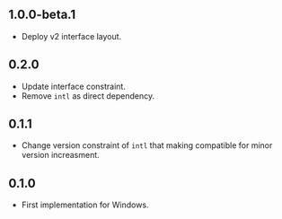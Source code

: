 ## 1.0.0-beta.1

* Deploy v2 interface layout.

## 0.2.0

* Update interface constraint.
* Remove `intl` as direct dependency.

## 0.1.1

* Change version constraint of `intl` that making compatible for minor version increasment.

## 0.1.0

* First implementation for Windows.
